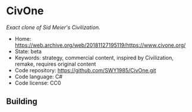 # CivOne

_Exact clone of Sid Meier's Civilization._

- Home: https://web.archive.org/web/20181127195119/https://www.civone.org/
- State: beta
- Keywords: strategy, commercial content, inspired by Civilization, remake, requires original content
- Code repository: https://github.com/SWY1985/CivOne.git
- Code language: C#
- Code license: CC0

## Building
